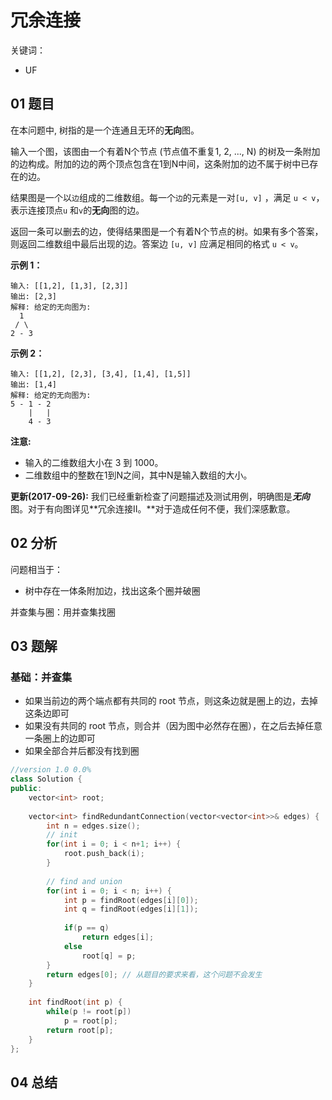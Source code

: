 # 冗余连接
关键词：

- UF

## 01 题目

在本问题中, 树指的是一个连通且无环的**无向**图。

输入一个图，该图由一个有着N个节点 (节点值不重复1, 2, ..., N) 的树及一条附加的边构成。附加的边的两个顶点包含在1到N中间，这条附加的边不属于树中已存在的边。

结果图是一个以`边`组成的二维数组。每一个`边`的元素是一对`[u, v]` ，满足 `u < v`，表示连接顶点`u` 和`v`的**无向**图的边。

返回一条可以删去的边，使得结果图是一个有着N个节点的树。如果有多个答案，则返回二维数组中最后出现的边。答案边 `[u, v]` 应满足相同的格式 `u < v`。

**示例 1：**

```
输入: [[1,2], [1,3], [2,3]]
输出: [2,3]
解释: 给定的无向图为:
  1
 / \
2 - 3
```

**示例 2：**

```
输入: [[1,2], [2,3], [3,4], [1,4], [1,5]]
输出: [1,4]
解释: 给定的无向图为:
5 - 1 - 2
    |   |
    4 - 3
```

**注意:**

- 输入的二维数组大小在 3 到 1000。
- 二维数组中的整数在1到N之间，其中N是输入数组的大小。

**更新(2017-09-26):**
我们已经重新检查了问题描述及测试用例，明确图是***无向*** 图。对于有向图详见**冗余连接II。**对于造成任何不便，我们深感歉意。

## 02 分析

问题相当于：

- 树中存在一体条附加边，找出这条个圈并破圈

并查集与圈：用并查集找圈

## 03 题解

### 基础：并查集

- 如果当前边的两个端点都有共同的 root 节点，则这条边就是圈上的边，去掉这条边即可
- 如果没有共同的 root 节点，则合并（因为图中必然存在圈），在之后去掉任意一条圈上的边即可
- 如果全部合并后都没有找到圈

```c++
//version 1.0 0.0%
class Solution {
public:
    vector<int> root;
    
    vector<int> findRedundantConnection(vector<vector<int>>& edges) {
        int n = edges.size();        
        // init
        for(int i = 0; i < n+1; i++) {
            root.push_back(i);
        }
        
        // find and union
        for(int i = 0; i < n; i++) {
            int p = findRoot(edges[i][0]);
            int q = findRoot(edges[i][1]);
            
            if(p == q)
                return edges[i];
            else
                root[q] = p;
        }
        return edges[0]; // 从题目的要求来看，这个问题不会发生
    }
    
    int findRoot(int p) {
        while(p != root[p])
            p = root[p];
        return root[p];
    }
};
```

## 04 总结

